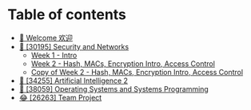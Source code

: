 # Table of contents

* [👋 Welcome 欢迎](README.md)
* [🔐 \[30195\] Security and Networks](30195-security-and-networks/README.md)
  * [Week 1 - Intro](30195-security-and-networks/week-1-intro.md)
  * [Week 2 - Hash, MACs, Encryption Intro, Access Control](30195-security-and-networks/week-2-hash-macs-encryption-intro-access-control.md)
  * [Copy of Week 2 - Hash, MACs, Encryption Intro, Access Control](30195-security-and-networks/copy-of-week-2-hash-macs-encryption-intro-access-control.md)
* [🤖 \[34255\] Artificial Intelligence 2](34255-artificial-intelligence-2.md)
* [🐧 \[38059\] Operating Systems and Systems Programming](38059-operating-systems-and-systems-programming.md)
* [😂 \[26263\] Team Project](26263-team-project.md)

